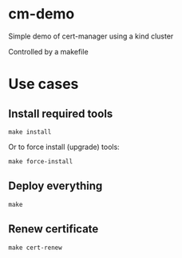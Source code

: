 # cm-demo
Simple demo of cert-manager using a kind cluster

Controlled by a makefile

# Use cases

## Install required tools

```
make install
```

Or to force install (upgrade) tools:
```
make force-install
```

## Deploy everything

```
make
```

## Renew certificate

```
make cert-renew
```
